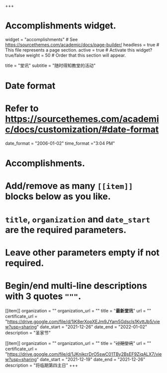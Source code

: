 +++
# Accomplishments widget.
widget = "accomplishments"  # See https://sourcethemes.com/academic/docs/page-builder/
headless = true  # This file represents a page section.
active = true  # Activate this widget? true/false
weight = 50  # Order that this section will appear.

title = "堂讯"
subtitle = "随时得知教堂的活动"

# Date format
#   Refer to https://sourcethemes.com/academic/docs/customization/#date-format
date_format = "2006-01-02"
time_format ="3:04 PM"

# Accomplishments.
#   Add/remove as many `[[item]]` blocks below as you like.
#   `title`, `organization` and `date_start` are the required parameters.
#   Leave other parameters empty if not required.
#   Begin/end multi-line descriptions with 3 quotes `"""`.

[[item]]
  organization = ""
  organization_url = ""
  title = "**最新堂讯**"
  url = ""
  certificate_url = "https://drive.google.com/file/d/1iK8erXopXEJm9JYam5Gdscls1KvttJb5/view?usp=sharing"
  date_start = "2021-12-26"
  date_end = "2022-01-02"
  description = "圣家节"

[[item]]
  organization = ""
  organization_url = ""
  title = "~~过期堂讯~~"
  url = ""
  certificate_url = "https://drive.google.com/file/d/1JKnikcrDrO5swC01TBy2BsEF9ZiqALX7/view?usp=sharing"
  date_start = "2021-12-19"
  date_end = "2021-12-26"
  description = "将临期第四主日"
+++
